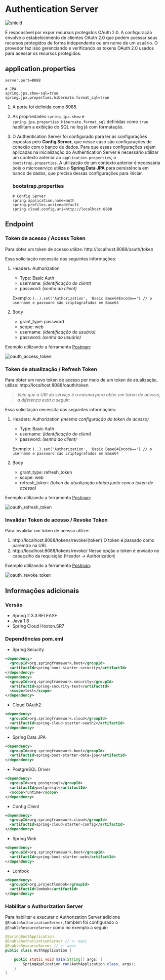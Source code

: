 # Authentication Server
![shield](https://img.shields.io/badge/ThiagoHonorato-Authentication-red)

É responsável por expor recursos protegidos OAuth 2.0. A configuração envolve o estabelecimento de clientes OAuth 2.0 que podem acessar seus recursos protegidos de forma independente ou em nome de um usuário. O provedor faz isso gerenciando e verificando os tokens OAuth 2.0 usados para acessar os recursos protegidos.

## application.properties
```application.properties
server.port=8088

# JPA
spring.jpa.show-sql=true
spring.jpa.properties.hibernate.format_sql=true
```
1. A porta foi definida como 8088.
2. As propriedades `spring.jpa.show` e `spring.jpa.properties.hibernate.format_sql` definidas como `true` habilitam a exibição do SQL no log já com formatação.
3. O Authentication Server foi configurado para ler as configurações expostas pelo **Config Server**, que nesse caso são configurações de conexão com o banco de dados. Para que essas configurações sejam aplicadas na inicialização do Authentication Server é necessário utilizar um contexto anterior ao `application.properties`, o `bootstrap.properties`. A utilização de um contexto anterior é necessária pois o microserviço utiliza o **Spring Data JPA** para persistência em banco de dados, que precisa dessas configurações para iniciar.

    ### bootstrap.properties
    ```bootstrap.properties
    # Config Server
    spring.application.name=auth
    spring.profiles.active=default
    spring.cloud.config.uri=http://localhost:8888
    ```

## Endpoint
### Token de acesso / Access Token

Para obter um token de acesso utilize: http://localhost:8088/oauth/token
    
Essa solicitação necessita das seguintes informações:
    
1. Headers: Authorization
    - Type: Basic Auth
    - username: *(identificação do client)*
    - password: *(senha do client)*
    
    Exemplo: `(..).set('Authorization', 'Basic Base64Encode==') // o username e password são criptografados em Base64`
    
2. Body
    - grant_type: password
    - scope: web
    - username: *(identificação do usuário)*
    - password: *(senha do usuário)*

Exemplo utilizando a ferramenta [Postman](https://www.postman.com/):

![oauth_access_token](https://github.com/thiagohbhonorato/spring-boot/blob/master/docs/oauth_access_token_postman.png "Exemplo da requisição Oauth - Acces Token")

### Token de atualização / Refresh Token

Para obter um novo token de acesso por meio de um token de atualização, utilize: http://localhost:8088/oauth/token

>*Veja que a URI do serviço é a mesma para obter um token de acesso, a diferença está a seguir:*

Essa solicitação necessita das seguintes informações:
    
1. Headers: Authorization *(mesma configuração do token de acesso)*
    - Type: Basic Auth
    - username: *(identificação do client)*
    - password: *(senha do client)*
    
    Exemplo: `(..).set('Authorization', 'Basic Base64Encode==') // o username e password são criptografados em Base64`
    
2. Body
    - grant_type: refresh_token
    - scope: web
    - refresh_token: *(token de atualização obtido junto com o token de acesso)*

Exemplo utilizando a ferramenta [Postman](https://www.postman.com/):

![oauth_refresh_token](https://github.com/thiagohbhonorato/spring-boot/blob/master/docs/oauth_refresh_token_postman.png "Exemplo da requisição Oauth - Refresh Token")

### Invalidar Token de acesso / Revoke Token

Para invalidar um token de acesso utilize:
1. http://localhost:8088/tokens/revoke/{token}
    O token é passado como parêmtro na URL
2. http://localhost:8088/tokens/revoke/
    Nesse opção o token é enviado no cabeçalho da requisição (Header -> Authorization)

Exemplo utilizando a ferramenta [Postman](https://www.postman.com/):

![oauth_revoke_token](https://github.com/thiagohbhonorato/spring-boot/blob/master/docs/oauth_refresh_token_postman.png "Exemplo da requisição Oauth - Revoke Token")

## Informações adicionais

### Versão
* Spring 2.3.3.RELEASE
* Java 1.8
* Spring Cloud Hoxton.SR7

### Dependências pom.xml
* Spring Security
```xml
<dependency>
  <groupId>org.springframework.boot</groupId>
  <artifactId>spring-boot-starter-security</artifactId>
</dependency>
<dependency>
  <groupId>org.springframework.security</groupId>
  <artifactId>spring-security-test</artifactId>
  <scope>test</scope>
</dependency>
```
* Cloud OAuth2
```xml
<dependency>
  <groupId>org.springframework.cloud</groupId>
  <artifactId>spring-cloud-starter-oauth2</artifactId>
</dependency>
```
* Spring Data JPA
```xml
<dependency>
  <groupId>org.springframework.boot</groupId>
  <artifactId>spring-boot-starter-data-jpa</artifactId>
</dependency>
```
* PostgreSQL Driver
```xml
<dependency>
  <groupId>org.postgresql</groupId>
  <artifactId>postgresql</artifactId>
  <scope>runtime</scope>
</dependency>
```
* Config Client
```xml
<dependency>
  <groupId>org.springframework.cloud</groupId>
  <artifactId>spring-cloud-starter-config</artifactId>
</dependency>
```
* Spring Web
```xml
<dependency>
  <groupId>org.springframework.boot</groupId>
  <artifactId>spring-boot-starter-web</artifactId>
</dependency>
```
* Lombok
```xml
<dependency>
  <groupId>org.projectlombok</groupId>
  <artifactId>lombok</artifactId>
</dependency>
```

### Habilitar o Authorization Server
Para habilitar e executar o Authorization Server adicione `@EnableAuthorizationServer`, também foi configurado o `@EnableResourceServer` como no exemplo a seguir:
```java
@SpringBootApplication
@EnableAuthorizationServer // <- aqui
@EnableResourceServer // <- aqui
public class AuthApplication {

    public static void main(String[] args) {
        SpringApplication.run(AuthApplication.class, args);
    }
}
```
